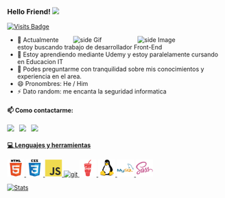   ### Hello Friend!  <img src="https://github.com/sciencepal/sciencepal/blob/master/assets/Hi.gif" width="29px">
  [![Visits Badge](https://badges.pufler.dev/visits/axelcorrea/axelcorrea)](https://badges.pufler.dev/visits/axelcorrea/axelcorrea)
  
<img src="https://github.com/sciencepal/sciencepal/blob/master/assets/life_balance.gif" alt="side Image" align="right" width="200" height="auto" />
<a href="https://ko-fi.com/sciencepal"> <img src="https://media3.giphy.com/media/ZEB6yFbLnhyQf7g3hn/giphy.gif" alt="side Gif" align="right" width="150" height="auto"/> </a>
  
  - 🔭 Actualmente estoy buscando trabajo de desarrollador Front-End 
  - 🌱 Estoy aprendiendo mediante Udemy y estoy paralelamente cursando en Educacion IT
  - 💬 Podes preguntarme con tranquilidad sobre mis conocimientos y experiencia en el area.
  - 😄 Pronombres: He / Him
  - ⚡ Dato random: me encanta la seguridad informatica
  
  #### 📫 Como contactarme:

[<img src="https://img.icons8.com/color/48/000000/linkedin.png" width="3.5%"/>](https://www.linkedin.com/in/axelcorrea/)  &nbsp; [<img src="https://img.icons8.com/fluent/48/000000/instagram-new.png" width="3.5%"/>](https://www.instagram.com/axel.root/)  &nbsp; <a href="mailto:axelcorrea@protonmail.com"> <img src="https://user-images.githubusercontent.com/73144232/117521795-1c49a900-af86-11eb-811a-10646884c922.png" width="3.5%"/>
  
  #### 💻 Lenguajes y herramientas <br />  
  
  <p align="left"> 
<a href="https://www.w3.org/html/" target="_blank"> <img src="https://raw.githubusercontent.com/devicons/devicon/master/icons/html5/html5-original-wordmark.svg" alt="html5" width="40" height="40"/> </a> 
<a href="https://www.w3schools.com/css/" target="_blank"> <img src="https://raw.githubusercontent.com/devicons/devicon/master/icons/css3/css3-original-wordmark.svg" alt="css3" width="40" height="40"/> </a> 
<a href="https://developer.mozilla.org/en-US/docs/Web/JavaScript" target="_blank"> <img src="https://raw.githubusercontent.com/devicons/devicon/master/icons/javascript/javascript-original.svg" alt="javascript" width="40" height="40"/> </a>
<a href="https://git-scm.com/" target="_blank"> <img src="https://www.vectorlogo.zone/logos/git-scm/git-scm-icon.svg" alt="git" width="40" height="40"/> </a> 
<a href="https://gulpjs.com" target="_blank"> <img src="https://raw.githubusercontent.com/devicons/devicon/master/icons/gulp/gulp-plain.svg" alt="gulp" width="40" height="40"/> </a> 
<a href="https://www.linux.org/" target="_blank"> <img src="https://raw.githubusercontent.com/devicons/devicon/master/icons/linux/linux-original.svg" alt="linux" width="40" height="40"/> </a> 
<a href="https://www.mysql.com/" target="_blank"> <img src="https://raw.githubusercontent.com/devicons/devicon/master/icons/mysql/mysql-original-wordmark.svg" alt="mysql" width="40" height="40"/> </a> 
<a href="https://sass-lang.com" target="_blank"> <img src="https://raw.githubusercontent.com/devicons/devicon/master/icons/sass/sass-original.svg" alt="sass" width="40" height="40"/> </a> </p>

  [![Stats](https://github-readme-stats.vercel.app/api?username=axelcorrea&show_icons=true&theme=radical)](https://github-readme-stats.vercel.app/api?username=axelcorrea&show_icons=true&theme=radical)&nbsp; &nbsp; &nbsp; &nbsp; &nbsp; &nbsp; &nbsp; &nbsp; &nbsp; &nbsp;
